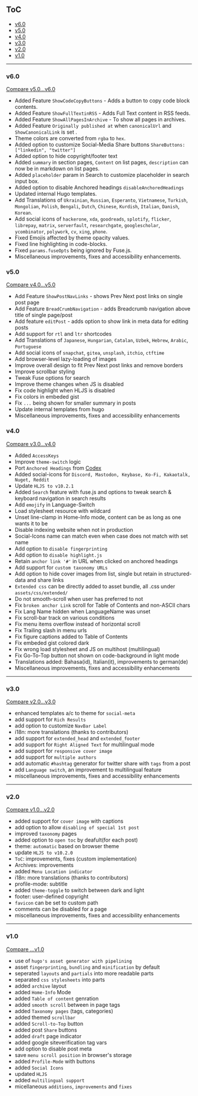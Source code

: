 ## ToC

- [v6.0](#v60)
- [v5.0](#v50)
- [v4.0](#v40)
- [v3.0](#v30)
- [v2.0](#v20)
- [v1.0](#v10)

---

### v6.0

[Compare v5.0...v6.0](https://github.com/adityatelange/hugo-PaperMod/compare/v5.0...v6.0)

- Added Feature `ShowCodeCopyButtons` - Adds a button to copy code block contents.
- Added Feature `ShowFullTextinRSS` - Adds Full Text content in RSS feeds.
- Added Feature `ShowAllPagesInArchive` - To show all pages in archives.
- Added Feature `Originally published at` when `canonicalUrl` and `ShowCanonicalLink` is set .
- Theme colors are converted from `rgba` to `hex`.
- Added option to customize Social-Media Share buttons `ShareButtons: ["linkedin", "twitter"]`
- Added option to hide copyright/footer text
- Added `summary` in section pages, `Content` on list pages, `description` can now be in markdown on list pages.
- Added `placeholder` param in Search to customize placeholder in search input box.
- Added option to disable Anchored headings `disableAnchoredHeadings`
- Updated internal Hugo templates.
- Add Translations of `Ukrainian`, `Russian`, `Esperanto`, `Vietnamese`, `Turkish`, `Mongolian`, `Polish`, `Bengali`, `Dutch`, `Chinese`, `Kurdish`, `Italian`, `Danish`, `Korean`.
- Add social icons of `hackerone`, `xda`, `goodreads`, `splotify`, `flicker`, `librepay`, `matrix`, `serverfault`, `researchgate`, `googlescholar`, `ycombinator`, `polywork`, `cv`, `xing`, `phone`.
- Fixed Emojis affected by theme opacity values.
- Fixed line highlighting in code-blocks.
- Fixed `params.fuseOpts` being ignored by Fuse.js.
- Miscellaneous improvements, fixes and accessibility enhancements.

### v5.0

[Compare v4.0...v5.0](https://github.com/adityatelange/hugo-PaperMod/compare/v4.0...v5.0)

- Add Feature `ShowPostNavLinks` - shows Prev Next post links on single post page
- Add Feature `BreadCrumbNavigation` - adds Breadcrumb navigation above title of single page/post
- Add feature `editPost` - adds option to show link in meta data for editing posts
- Add support for `rtl` and `ltr` shortcodes
- Add Translations of `Japanese`, `Hungarian`, `Catalan`, `Uzbek`, `Hebrew`, `Arabic`, `Portuguese`
- Add social icons of `snapchat`, `gitea`, `unsplash`, `itchio`, `ctftime`
- Add browser-level lazy-loading of images
- Improve overall design to fit Prev Next post links and remove borders
- Improve scrollbar styling
- Tweak Fuse options for search
- Improve theme changes when JS is disabled
- Fix code highlight when HLJS is disabled
- Fix colors in embeded gist
- Fix `...` being shown for smaller summary in posts
- Update internal templates from hugo
- Miscellaneous improvements, fixes and accessibility enhancements

### v4.0

[Compare v3.0...v4.0](https://github.com/adityatelange/hugo-PaperMod/compare/v3.0...v4.0)

- Added `AccessKeys`
- Improve `theme-switch` logic
- Port `Anchored Headings` from [Codex](https://github.com/jakewies/hugo-theme-codex)
- Added social-icons for `Discord, Mastodon, Keybase, Ko-Fi, Kakaotalk, Nuget, Reddit`
- Update `HLJS to v10.2.1`
- Added `Search` feature with fuse.js and options to tweak search & keyboard navigation in search results
- Add `emojify` in Language-Switch
- Load stylesheet resource with wildcard
- Unset line-clamp in Home-Info mode, content can be as long as one wants it to be
- Disable indexing website when not in production
- Social-Icons name can match even when case does not match with set name
- Add option to `disable fingerprinting`
- Add option to `disable highlight.js`
- Retain `anchor link '#'` in URL when clicked on anchored headings
- Add support for `custom taxonomy URLs`
- Add option to hide cover images from list, single but retain in structured-data and share links
- `Extended css` can be directly added to asset bundle, all .css under `assets/css/extended/`
- Do not smooth-scroll when user has preferred to not
- Fix `broken anchor Link` scroll for Table of Contents and non-ASCII chars
- Fix Lang Name hidden when LanguageName was unset
- Fix scroll-bar track on various conditions
- Fix menu items overflow instead of horizontal scroll
- Fix Trailing slash in menu urls
- Fix figure captions added to Table of Contents
- Fix embeded gist colored dark
- Fix wrong load stylesheet and JS on multihost (multilingual)
- Fix Go-To-Top button not shown on code-background in light mode
- Translations added: Bahasa(id), Italian(it), improvements to german(de)
- Miscellaneous improvements, fixes and accessibility enhancements

---

### v3.0

[Compare v2.0...v3.0](https://github.com/adityatelange/hugo-PaperMod/compare/v2.0...v3.0)

- enhanced templates a/c to theme for `social-meta`
- add support for `Rich Results`
- add option to customize `NavBar Label`
- i18n: more translations (thanks to contributors)
- add support for `extended_head` and `extended_footer`
- add support for `Right Aligned Text` for multilingual mode
- add support for `responsive cover image`
- add support for `multiple authors`
- add automatic `#hashtag` generator for twitter share with `tags` from a post
- add `Language switch`, an improvement to multilingual feature
- miscellaneous improvements, fixes and accessibility enhancements

---

### v2.0

[Compare v1.0...v2.0](https://github.com/adityatelange/hugo-PaperMod/compare/v1.0...v2.0)

- added support for `cover image` with captions
- add option to allow `disabling of special 1st post`
- improved `taxonomy` pages
- added option to `open toc` by deafult(for each post)
- theme: `automatic` based on browser theme
- update `HLJS to v10.2.0`
- `ToC`: improvements, fixes (custom implementation)
- Archives: improvements
- added `Menu Location indicator`
- i18n: more translations (thanks to contributors)
- profile-mode: subtitle
- added `theme-toggle` to switch between dark and light
- footer: user-defined copyright
- `favicon` can be set to custom path
- comments can be disabled for a page
- miscellaneous improvements, fixes and accessibility enhancements

---

### v1.0

[Compare ...v1.0](https://github.com/adityatelange/hugo-PaperMod/compare/4330c8b...v1.0)

- use of `hugo's asset generator with pipelining`
- asset `fingerprinting`, `bundling` and `minification` by default
- seperated `layouts` and `partials` into more readable parts
- separated `css stylesheets` into parts
- added `archive` layout
- added `Home-Info` Mode
- added `Table of content` genration
- added `smooth scroll` between in page tags
- added `Taxonomy pages` (tags, categories)
- added themed `scrollbar`
- added `Scroll-to-Top` button
- added post `Share` buttons
- added `draft` page indicator
- added google siteverification tag vars
- add option to disable post meta
- save `menu scroll position` in browser's storage
- added `Profile-Mode` with buttons
- added `Social Icons`
- updated `HLJS`
- added `multilingual support`
- micellaneous `additions`, `improvements` and `fixes`
